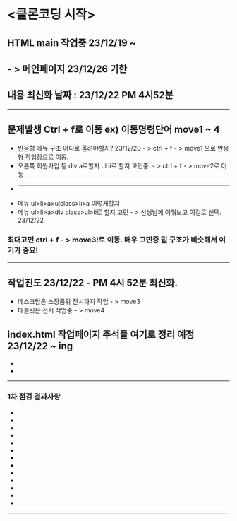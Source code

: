 # <클론코딩 시작> 
## HTML main 작업중 23/12/19 ~ 
## - > 메인페이지 23/12/26 기한
## 내용 최신화 날짜 : 23/12/22 PM 4시52분
-----------------------------------------------------------------------------------
## 문제발생 Ctrl + f로 이동 ex) 이동명령단어 move1 ~ 4
* 반응형 메뉴 구조 어디로 올려야할지? 23/12/20 - > ctrl + f - > move1 으로 반응형 작업장으로 이동.
* 오른쪽 회원가입 등 div a로할지 ul li로 할지 고민중. - >  ctrl + f - > move2로 이동
* ---------------------------------------------------------------------------------
* 메뉴 ul>li>a>ulclass>li>a 이렇게할지
* 메뉴 ul>li>a>div class>ul>li로 할지 고민 - > 선생님께 여쭤보고 이걸로 선택. 23/12/22
### 최대고민 ctrl + f - > move3!로 이동. 매우 고민중 밑 구조가 비슷해서 여기가 중요!
------------------------------------------------------------------------------------
## 작업진도 23/12/22 - PM 4시 52분 최신화.
* 데스크탑은 소장품위 전시까지 작업 - > move3
* 태블릿은 전시 작업중 - > move4

## index.html 작업페이지 주석들 여기로 정리 예정 23/12/22 ~ ing
* 
* 
-------------------------------------------------------------------------------------
### 1차 점검 결과사항
* 
* 
* 
* 
* 
* 
* 
* 
* 
* 
* 
* 
* 
----------------------------------------------------------------------------------------